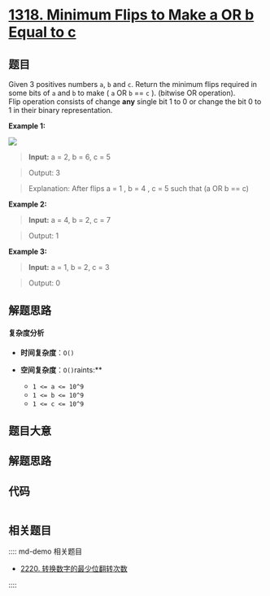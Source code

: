 # [1318. Minimum Flips to Make a OR b Equal to c](https://leetcode.com/problems/minimum-flips-to-make-a-or-b-equal-to-c/)

## 题目

Given 3 positives numbers `a`, `b` and `c`. Return the minimum flips required
in some bits of `a` and `b` to make ( `a` OR `b` == `c` ). (bitwise OR
operation).  
Flip operation consists of change **any** single bit 1 to 0 or change the
bit 0 to 1 in their binary representation.

**Example 1:**

![](https://assets.leetcode.com/uploads/2020/01/06/sample_3_1676.png)

>

> **Input:** a = 2, b = 6, c = 5

> Output: 3

> Explanation: After flips a = 1 , b = 4 , c = 5 such that (a OR b == c)

**Example 2:**

>

> **Input:** a = 4, b = 2, c = 7

> Output: 1

**Example 3:**

>

> **Input:** a = 1, b = 2, c = 3

> Output: 0

## 解题思路

#### 复杂度分析

- **时间复杂度**：`O()`
- **空间复杂度**：`O()`raints:\*\*

  - `1 <= a <= 10^9`
  - `1 <= b <= 10^9`
  - `1 <= c <= 10^9`

## 题目大意

## 解题思路

## 代码

```javascript

```

## 相关题目

:::: md-demo 相关题目

- [2220. 转换数字的最少位翻转次数](https://leetcode.com/problems/minimum-bit-flips-to-convert-number)

::::
